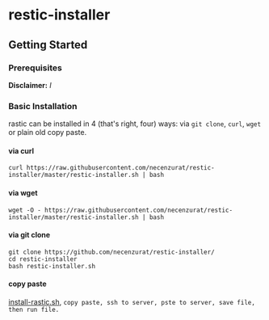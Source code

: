 # restic-installer

## Getting Started

### Prerequisites

__Disclaimer:__ _I_

### Basic Installation

rastic can be installed in 4 (that's right, four) ways: via `git clone`, `curl`, `wget` or plain old copy paste.

#### via curl

```shell
curl https://raw.githubusercontent.com/necenzurat/restic-installer/master/restic-installer.sh | bash
```

#### via wget

```shell
wget -O - https://raw.githubusercontent.com/necenzurat/restic-installer/master/restic-installer.sh | bash
```

#### via git clone 

```shell
git clone https://github.com/necenzurat/restic-installer/
cd restic-installer
bash restic-installer.sh
```

#### copy paste

[install-rastic.sh](restic-installer.sh), ```copy paste, ssh to server, pste to server, save file, then run file.```
